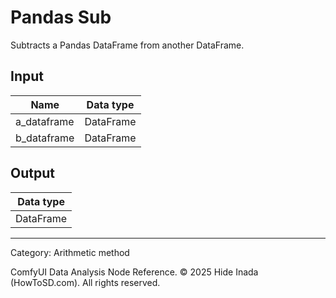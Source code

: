# Pandas Sub
Subtracts a Pandas DataFrame from another DataFrame.

## Input
| Name | Data type |
|---|---|
| a_dataframe | DataFrame |
| b_dataframe | DataFrame |

## Output
| Data type |
|---|
| DataFrame |

<HR>
Category: Arithmetic method

ComfyUI Data Analysis Node Reference. © 2025 Hide Inada (HowToSD.com). All rights reserved.
